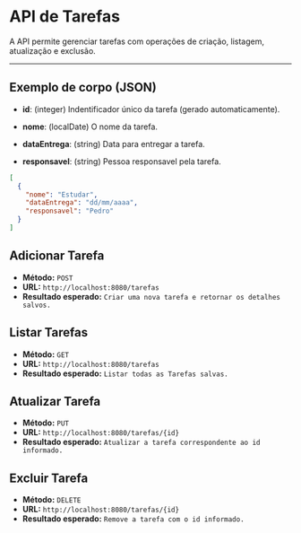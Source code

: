 # API de Tarefas

A API permite gerenciar tarefas com operações de criação, listagem, atualização e exclusão.

---

## Exemplo de corpo (JSON)
- **id**: (integer) Indentificador único da tarefa (gerado automaticamente).  

 - **nome**: (localDate) O nome da tarefa.

 - **dataEntrega**: (string) Data para entregar a tarefa.

 - **responsavel**: (string) Pessoa responsavel pela tarefa.

```json
[
  {
    "nome": "Estudar",
    "dataEntrega": "dd/mm/aaaa",
    "responsavel": "Pedro"
  }
]
```

## Adicionar Tarefa

- **Método:** `POST` 
- **URL:** `http://localhost:8080/tarefas`
- **Resultado esperado:** `Criar uma nova tarefa e retornar os detalhes salvos.`

## Listar Tarefas

- **Método:** `GET` 
- **URL:** `http://localhost:8080/tarefas`
- **Resultado esperado:** `Listar todas as Tarefas salvas.`

## Atualizar Tarefa

- **Método:** `PUT` 
- **URL:** `http://localhost:8080/tarefas/{id}`
- **Resultado esperado:** `Atualizar a tarefa correspondente ao id informado.`

## Excluir Tarefa
- **Método:** `DELETE`
- **URL:** `http://localhost:8080/tarefas/{id}`
- **Resultado esperado:** `Remove a tarefa com o id informado.`
